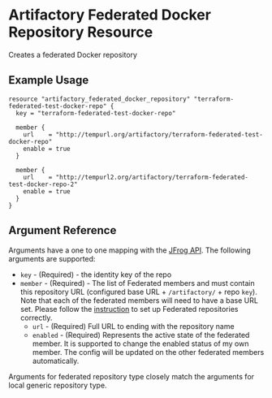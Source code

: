 # Artifactory Federated Docker Repository Resource

Creates a federated Docker repository

## Example Usage

```hcl
resource "artifactory_federated_docker_repository" "terraform-federated-test-docker-repo" {
  key = "terraform-federated-test-docker-repo"

  member {
    url    = "http://tempurl.org/artifactory/terraform-federated-test-docker-repo"
    enable = true
  }

  member {
    url    = "http://tempurl2.org/artifactory/terraform-federated-test-docker-repo-2"
    enable = true
  }
}
```

## Argument Reference

Arguments have a one to one mapping with the [JFrog API](https://www.jfrog.com/confluence/display/JFROG/Repository+Configuration+JSON#RepositoryConfigurationJSON-FederatedRepository). The following arguments are supported:

* `key` - (Required) - the identity key of the repo
* `member` - (Required) - The list of Federated members and must contain this repository URL (configured base URL + `/artifactory/` + repo `key`). Note that each of the federated members will need to have a base URL set. Please follow the [instruction](https://www.jfrog.com/confluence/display/JFROG/Working+with+Federated+Repositories#WorkingwithFederatedRepositories-SettingUpaFederatedRepository) to set up Federated repositories correctly.
    * `url` - (Required) Full URL to ending with the repository name
    * `enabled` - (Required) Represents the active state of the federated member. It is supported to change the enabled status of my own member. The config will be updated on the other federated members automatically.

Arguments for federated repository type closely match the arguments for local generic repository type.
